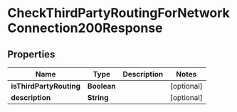 

# CheckThirdPartyRoutingForNetworkConnection200Response


## Properties

| Name | Type | Description | Notes |
|------------ | ------------- | ------------- | -------------|
|**isThirdPartyRouting** | **Boolean** |  |  [optional] |
|**description** | **String** |  |  [optional] |



